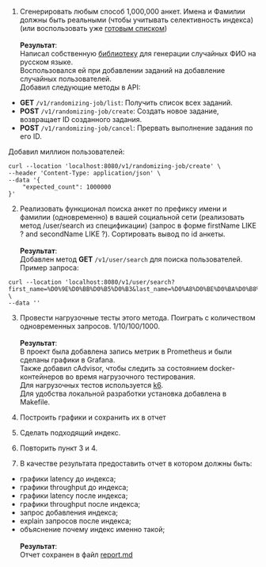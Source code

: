 1. Сгенерировать любым способ 1,000,000 анкет. Имена и Фамилии должны быть реальными (чтобы учитывать селективность индекса) (или воспользовать уже [готовым списком](https://raw.githubusercontent.com/OtusTeam/highload/master/homework/people.csv))\
\
**Результат**:\
Написал собственную [библиотеку](https://github.com/oshokin/russian-name-generator) для генерации случайных ФИО на русском языке.\
Воспользовался ей при добавлении заданий на добавление случайных пользователей.\
Добавил следующие методы в API:

- **GET** `/v1/randomizing-job/list`: Получить список всех заданий.
- **POST** `/v1/randomizing-job/create`: Создать новое задание, возвращает ID созданного задания.
- **POST** `/v1/randomizing-job/cancel`: Прервать выполнение задания по его ID.

Добавил миллион пользователей:
```
curl --location 'localhost:8080/v1/randomizing-job/create' \
--header 'Content-Type: application/json' \
--data '{
    "expected_count": 1000000
}'
```

2. Реализовать функционал поиска анкет по префиксу имени и фамилии (одновременно) в вашей социальной сети (реализовать метод /user/search из спецификации) (запрос в форме firstName LIKE ? and secondName LIKE ?). Сортировать вывод по id анкеты.\
\
**Результат**:\
Добавлен метод **GET** `/v1/user/search` для поиска пользователей. \
Пример запроса:
```
curl --location 'localhost:8080/v1/user/search?first_name=%D0%9E%D0%BB%D0%B5%D0%B3&last_name=%D0%A8%D0%BE%D0%BA%D0%B8%D0%BD&limit=1' \
--data ''
```

3. Провести нагрузочные тесты этого метода. Поиграть с количеством одновременных запросов. 1/10/100/1000.\
\
**Результат**:\
В проект была добавлена запись метрик в Prometheus и были сделаны графики в Grafana.\
Также добавил cAdvisor, чтобы следить за состоянием docker-контейнеров во время нагрузочного тестирования.\
Для нагрузочных тестов используется [k6](https://k6.io).\
Для удобства локальной разработки установка добавлена в Makefile.

4. Построить графики и сохранить их в отчет
5. Сделать подходящий индекс.
6. Повторить пункт 3 и 4.
7. В качестве результата предоставить отчет в котором должны быть:
- графики latency до индекса;
- графики throughput до индекса;
- графики latency после индекса;
- графики throughput после индекса;
- запрос добавления индекса;
- explain запросов после индекса;
- объяснение почему индекс именно такой;\
\
**Результат**:\
Отчет сохранен в файл [report.md](report.md)